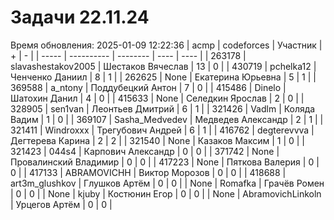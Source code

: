 # Задачи 22.11.24
Время обновления: 2025-01-09 12:22:36
| acmp  | codeforces | Участник | +    | -    |
| ----- | ---------- | -------- | ---- | ---- |
| 263178 | slavashestakov2005 | Шестаков Вячеслав | 13 | 0 |
| 430719 | pchelka12 | Ченченко Даниил | 8 | 1 |
| 262625 | None | Екатерина Юрьевна | 5 | 1 |
| 369588 | a_ntony | Поддубецкий Антон | 7 | 0 |
| 415486 | Dinelo | Шатохин Данил | 4 | 0 |
| 415633 | None | Селедкин Ярослав | 2 | 0 |
| 328905 | sen1van | Леонтьев Дмитрий | 6 | 1 |
| 321426 | Vadlm | Коляда Вадим | 1 | 0 |
| 369107 | Sasha_Medvedev | Медведев Александр | 2 | 1 |
| 321411 | Windroxxx | Трегубович Андрей | 6 | 1 |
| 416762 | degterevvva | Дегтерева Карина | 2 | 2 |
| 321540 | None | Казаков Максим | 1 | 0 |
| 321423 | 044s4 | Карпович Александр | 0 | 0 |
| 371742 | None | Провалинский Владимир | 0 | 0 |
| 417223 | None | Пяткова Валерия | 0 | 0 |
| 417133 | ABRAMOVICHH | Виктор Морозов | 0 | 0 |
| 418688 | art3m_glushkov | Глушков Артём | 0 | 0 |
| None | Romafka | Грачёв Ромен | 0 | 0 |
| None | kjuby | Костюнин Егор | 0 | 0 |
| None | AbramovichLinkoln | Урцегов Артём | 0 | 0 |
